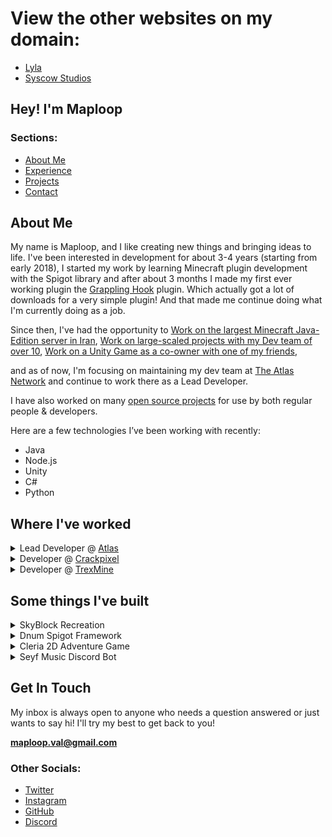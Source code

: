 # View the other websites on my domain:
- [Lyla](https://maploop.github.io/LylaWebsite/)
- [Syscow Studios](https://syscowstudios.github.io/SyscowStudios/)

## Hey! I'm Maploop

### Sections:
- [About Me](#about-me)
- [Experience](#where-ive-worked)
- [Projects](#some-things-ive-built)
- [Contact](#get-in-touch)

## About Me
My name is Maploop, and I like creating new things and bringing ideas to life.
I've been interested in development for about 3-4 years (starting from early 2018),
I started my work by learning Minecraft plugin development with the Spigot library
and after about 3 months I made my first ever working plugin the
[Grappling Hook](https://www.spigotmc.org/resources/grappling-hook-plugin-1-16-plugin.87186/) plugin.
Which actually got a lot of downloads for a very simple plugin! And that made me continue
doing what I'm currently doing as a job.

Since then, I've had the opportunity to
[Work on the largest Minecraft Java-Edition server in Iran](https://trexmine.com/),
[Work on large-scaled projects with my Dev team of over 10](https://github.com/AtlasNetworkDev),
[Work on a Unity Game as a co-owner with one of my friends](https://github.com/GaMeIsNtOvEr),

and as of now, I'm focusing on maintaining my dev team at
[The Atlas Network](https://discord.com/invite/atlasmc)
and continue to work there as a Lead Developer.

I have also worked on many [open source projects](https://github.com/Maploop/Atlas2FA)
for use by both regular people & developers.

Here are a few technologies I’ve been working with recently:
- Java
- Node.js
- Unity
- C#
- Python

## Where I've worked
<details><summary>Lead Developer @ <a href='https://discord.gg/invite/atlasmc'>Atlas</a></summary>
January 2021 - Present

- Communicate and manage multi-disciplinary teams of engineers, designers, producers, and clients on a daily basis
- Work with a variety of different languages, platforms, frameworks, and content management systems such as Java, JSP, JavaScript and Python
- Write modern, performant, maintainable code for a diverse array of client and internal projects
- Contributed to the Atlas2FA API and made our 2FA system easier to work with

</details>

<details><summary>Developer @ <a href='https://github.com/Maploop'>Crackpixel</a></summary>
September 2020 - January 2021

- Worked on multiple Minecraft plugins
- Initiated the first large-scaled project
- Communication with players -- taking in ideas and bug reports
- Handling the backend servers with Perodactyl
  **The server was disbanded due to problems between the owners of the server**

</details>

<details><summary>Developer @ <a href='https://trexmine.com'>TrexMine</a></summary>
January 2021 - April 2021

- Worked on multiple projects
- Worked on a large-scaled custom BedWars project
- Backend database management with MySQL

</details>

## Some things I've built
<details><summary>SkyBlock Recreation</summary>

The best commercial Hypixel SkyBlock Sandbox / Recreation currently available. 
Contains <a href='https://www.youtube.com/watch?v=Ki-pgqXw8mQ'>Gemstones</a>, <a href='https://media.discordapp.net/attachments/830482566136987648/991690240358109195/unknown.png'>70% of Hypixels Items</a>, <a href='https://youtu.be/afpA8XtUrGg'>Dwarven Mines</a>, <a href='https://cdn.discordapp.com/attachments/910234398572564500/987734153602674718/unknown.png'>Guilds</a>, <a href='https://media.discordapp.net/attachments/910234398572564500/933647096744149042/unknown.png'>Auction House</a>,
NPC shops, Quests, Islands, Bazaar and just about everything else!

![recreation](https://user-images.githubusercontent.com/76199586/189074758-14cb31cc-5ff5-4a32-a298-e4e429e5877a.png)

</details>

<details><summary>Dnum Spigot Framework</summary>

A simple framework with pre-made libraries such as Commands, NPCs,
Holograms, SignGUI, Packet Listener, GUI, etc.
Click <a href='https://github.com/Maploop'>here</a> to view the project on github!

</details>

<details><summary>Cleria 2D Adventure Game</summary>

A 2D Game built with pure Java without the use of any libraries!
Cleria is a 2D Adventure Game which is still incomplete, features that are in the game right now consist of:
- Health and attribute system
- Optimized rendering and drawing tiles system
- Entities with AI
- NPC dialogues
- Inventory system, items and collectibles

![image](https://user-images.githubusercontent.com/76199586/189075083-c19b248b-aa02-41fa-8ec7-3242187f2051.png)
![image](https://user-images.githubusercontent.com/76199586/189075170-cc67d4c4-932c-4221-821d-ccc4e7c9a72e.png)
![image](https://user-images.githubusercontent.com/76199586/189075234-2dd4bd21-75ff-47b5-9451-e3ffb43ce57c.png)
![image](https://user-images.githubusercontent.com/76199586/189075284-97e3fd2e-685c-4d0c-a11f-246aead2c328.png)
 
Click <a href='https://github.com/Maploop/Cleria'>here</a> to view the project on github!

</details>

<details><summary>Seyf Music Discord Bot</summary>

Seyf Bot is a discord bot I made using Node.js that plays music using the discord-player library.
This bot was made for a friend's server originally but I decided to publish the code on GitHub for free use.

Click <a href='https://github.com/Maploop/Siefbot'>here</a> to view the project on github!

</details>

## Get In Touch
My inbox is always open to anyone who needs a question answered or just wants to say hi!
I'll try my best to get back to you!

__**maploop.val@gmail.com**__
### Other Socials:
- [Twitter](https://twitter.com/maploop_v)
- [Instagram](https://www.instagram.com/maploop.val)
- [GitHub](https://github.com/Maploop)
- [Discord](https://discord.gg/user/Maploop#1444)
